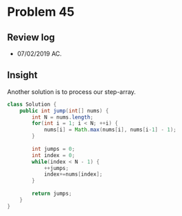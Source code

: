 # Problem 45
## Review log
+ 07/02/2019 AC.

## Insight
Another solution is to process our step-array.
```java
class Solution {
    public int jump(int[] nums) {
        int N = nums.length;
        for(int i = 1; i < N; ++i) {
            nums[i] = Math.max(nums[i], nums[i-1] - 1);
        }
        
        int jumps = 0;
        int index = 0;
        while(index < N - 1) {
            ++jumps;
            index+=nums[index];
        }
        
        return jumps;
    }
}
```
